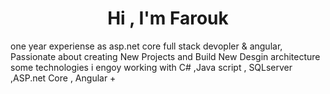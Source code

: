 <h1 align="center">Hi , I'm Farouk</h1>

<p> one year experiense as asp.net core full stack  devopler & angular,  Passionate about creating New Projects and Build New Desgin architecture 
some technologies i engoy working with C# ,Java script , SQLserver ,ASP.net Core , Angular +
</p>

<!--
**faroukmahmoud19972/faroukmahmoud19972** is a ✨ _special_ ✨ repository because its `README.md` (this file) appears on your GitHub profile.

Here are some ideas to get you started:

- 🔭 I’m currently working on ...
- 🌱 I’m currently learning ...
- 👯 I’m looking to collaborate on ...
- 🤔 I’m looking for help with ...
- 💬 Ask me about ...
- 📫 How to reach me: ...
- 😄 Pronouns: ...
- ⚡ Fun fact: ...
-->
